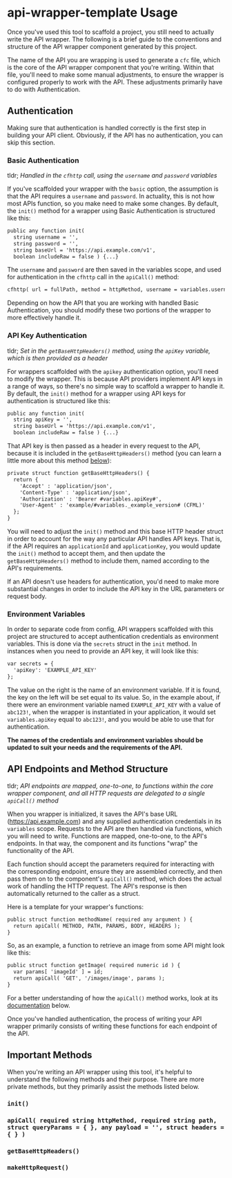 # api-wrapper-template Usage

Once you've used this tool to scaffold a project, you still need to actually write the API wrapper. The following is a brief guide to the conventions and structure of the API wrapper component generated by this project.

The name of the API you are wrapping is used to generate a `cfc` file, which is the core of the API wrapper component that you're writing. Within that file, you'll need to make some manual adjustments, to ensure the wrapper is configured properly to work with the API. These adjustments primarily have to do with Authentication.

## Authentication

Making sure that authentication is handled correctly is the first step in building your API client. Obviously, if the API has no authentication, you can skip this section.

### Basic Authentication

tldr; *Handled in the `cfhttp` call, using the `username` and `password` variables*

If you've scaffolded your wrapper with the `basic` option, the assumption is that the API requires a `username` and `password`. In actuality, this is not how most APIs function, so you make need to make some changes. By default, the `init()` method for a wrapper using Basic Authentication is structured like this:

```cfc
public any function init(
  string username = '',
  string password = '',
  string baseUrl = 'https://api.example.com/v1',
  boolean includeRaw = false ) {...}
```

The `username` and `password` are then saved in the variables scope, and used for authentication in the `cfhttp` call in the `apiCall()` method:

```cfc
cfhttp( url = fullPath, method = httpMethod, username = variables.username, password = variables.password, result = 'result' ){...}
```

Depending on how the API that you are working with handled Basic Authentication, you should modify these two portions of the wrapper to more effectively handle it.

### API Key Authentication

tldr; *Set in the `getBaseHttpHeaders()` method, using the `apiKey` variable, which is then provided as a header*

For wrappers scaffolded with the `apikey` authentication option, you'll need to modify the wrapper. This is because API providers implement API keys in a range of ways, so there's no simple way to scaffold a wrapper to handle it. By default, the `init()` method for a wrapper using API keys for authentication is structured like this:

```cfc
public any function init(
  string apiKey = '',
  string baseUrl = 'https://api.example.com/v1',
  boolean includeRaw = false ) {...}
```

That API key is then passed as a header in every request to the API, because it is included in the `getBaseHttpHeaders()` method (you can learn a little more about this method [below](#getbasehttpheaders)):

```cfc
private struct function getBaseHttpHeaders() {
  return {
    'Accept' : 'application/json',
    'Content-Type' : 'application/json',
    'Authorization' : 'Bearer #variables.apiKey#',
    'User-Agent' : 'example/#variables._example_version# (CFML)'
  };
}
```

You will need to adjust the `init()` method and this base HTTP header struct in order to account for the way any particular API handles API keys. That is, if the API requires an `applicationId` and `applicationKey`, you would update the `init()` method to accept them, and then update the `getBaseHttpHeaders()` method to include them, named according to the API's requirements.

If an API doesn't use headers for authentication, you'd need to make more substantial changes in order to include the API key in the URL parameters or request body.

### Environment Variables

In order to separate code from config, API wrappers scaffolded with this project are structured to accept authentication credentials as environment variables. This is done via the `secrets` struct in the `init` method. In instances when you need to provide an API key, it will look like this:

```cfc
var secrets = {
  'apiKey': 'EXAMPLE_API_KEY'
};
```

The value on the right is the name of an environment variable. If it is found, the key on the left will be set equal to its value. So, in the example about, if there were an environment variable named `EXAMPLE_API_KEY` with a value of `abc123!`, when the wrapper is instantiated in your application, it would set `variables.apiKey` equal to `abc123!`, and you would be able to use that for authentication.

**The names of the credentials and environment variables should be updated to suit your needs and the requirements of the API.**

## API Endpoints and Method Structure

tldr; *API endpoints are mapped, one-to-one, to functions within the core wrapper component, and all HTTP requests are delegated to a single `apiCall()` method*

When you wrapper is initialized, it saves the API's base URL (https://api.example.com) and any supplied authentication credentials in its `variables` scope. Requests to the API are then handled via functions, which you will need to write. Functions are mapped, one-to-one, to the API's endpoints. In that way, the component and its functions "wrap" the functionality of the API.

Each function should accept the parameters required for interacting with the corresponding endpoint, ensure they are assembled correctly, and then pass them on to the component's `apiCall()` method, which does the actual work of handling the HTTP request. The API's response is then automatically returned to the caller as a struct.

Here is a template for your wrapper's functions:

```cfc
public struct function methodName( required any argument ) {
  return apiCall( METHOD, PATH, PARAMS, BODY, HEADERS );
}
```

So, as an example, a function to retrieve an image from some API might look like this:

```cfc
public struct function getImage( required numeric id ) {
  var params[ 'imageId' ] = id;
  return apiCall( 'GET', '/images/image', params );
}
```

For a better understanding of how the `apiCall()` method works, look at its [documentation](#apicall-required-string-httpmethod-required-string-path-struct-queryparams----any-payload---struct-headers) below.

Once you've handled authentication, the process of writing your API wrapper primarily consists of writing these functions for each endpoint of the API.

## Important Methods
When you're writing an API wrapper using this tool, it's helpful to understand the following methods and their purpose. There are more private methods, but they primarily assist the methods listed below.

### `init()`

### `apiCall( required string httpMethod, required string path, struct queryParams = { }, any payload = '', struct headers = { } )`

### `getBaseHttpHeaders()`

### `makeHttpRequest()`